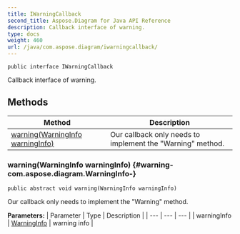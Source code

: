 ```yaml
---
title: IWarningCallback
second_title: Aspose.Diagram for Java API Reference
description: Callback interface of warning.
type: docs
weight: 460
url: /java/com.aspose.diagram/iwarningcallback/
---
```

```
public interface IWarningCallback
```

Callback interface of warning.
## Methods

| Method | Description |
| --- | --- |
| [warning(WarningInfo warningInfo)](#warning-com.aspose.diagram.WarningInfo-) | Our callback only needs to implement the "Warning" method. |
### warning(WarningInfo warningInfo) {#warning-com.aspose.diagram.WarningInfo-}
```
public abstract void warning(WarningInfo warningInfo)
```


Our callback only needs to implement the "Warning" method.

**Parameters:**
| Parameter | Type | Description |
| --- | --- | --- |
| warningInfo | [WarningInfo](../../com.aspose.diagram/warninginfo) | warning info |

